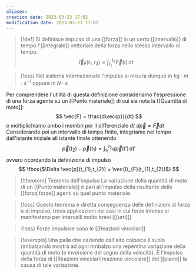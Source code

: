 ```yaml
---
aliases: 
creation date: 2023-03-23 17:02
modification date: 2023-03-23 17:02
---
```


>[!def]
>Si definisce impulso di una [[forza]] in un certo [[intervallo]] di tempo l'[[integrale]] vettoriale della forza nello stesso intervallo di tempo.
> $$
>\vec{I}_{F}(t_{1},t_{2}) = \int _{t_{1}}^{t_{2}} \!\vec{F}(t) \, \mathrm{d}t 
>$$
>

>[!oss]
>Nel sistema internazionale l'impulso si misura dunque in $kg \cdot m \cdot s^{-1}$ oppure in $N \cdot s$


Per comprendere l'utilità di questa definizione consideriamo l'espressione di una forza agente su un [[Punto materiale]] di cui sia nota la [[Quantità di moto]]:
$$
\vec{F} = \frac{d\vec{p}}{dt} 
$$
e moltiplichiamo ambo i membri per il differenziale $dt$
$d\vec{p} = \vec{F}dt$
Considerando poi un intervallo di tempo finito, integriamo nel tempo dall'istante iniziale all istante finale ottenendo
$$
\vec{p}(t_{2}) - \vec{p}(t_{1}) = \int _{t_{1}}^{t_{2}} \!d\vec{p}(t') \, \mathrm{d}t'
$$
ovvero ricordando la definizione di impulso
$$
\fbox{$\Delta \vec{p}(t_{1},t_{2}) = \vec{I}_{F}(t_{1},t_{2})$}
$$

>[!theorem] Teorema dell'impulso
>La variazione della quantità di moto di un [[Punto materiale]] è pari all'impulso della risultante delle [[forza|forze]] agenti su quel punto materiale

>[!oss]
>Questo teorema è diretta conseguenza delle definizioni di forza e di impulso, trova applicazioni nei casi in cui forze intense si manifestano per intervalli molto brevi ([[urti]])

>{!oss}
>Forze impulsive sono le [[Reazioni vincolari]]

>[!esempio]
>Una palla che cadendo dall'alto colpisce il suolo rimbalzando mostra ad ogni rimbalzo una repentina variazione della quantità di moto (e inversione del segno della velocità). È l'impulso della forza di [[Reazioni vincolari|reazione vincolare]] del [[piano]] la causa di tale variazione.

